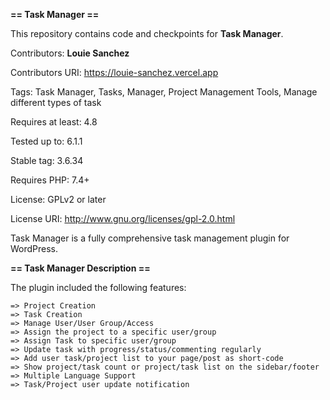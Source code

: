 **== Task Manager ==**

This repository contains code and checkpoints for **Task Manager**.

Contributors: **Louie Sanchez**

Contributors URI: https://louie-sanchez.vercel.app

Tags: Task Manager, Tasks, Manager, Project Management Tools, Manage different types of task

Requires at least: 4.8

Tested up to: 6.1.1

Stable tag: 3.6.34

Requires PHP: 7.4+

License: GPLv2 or later

License URI: http://www.gnu.org/licenses/gpl-2.0.html

Task Manager is a fully comprehensive task management plugin for WordPress.

**== Task Manager Description ==**

The plugin included the following features:

	=> Project Creation
	=> Task Creation
	=> Manage User/User Group/Access
	=> Assign the project to a specific user/group
	=> Assign Task to specific user/group
	=> Update task with progress/status/commenting regularly
	=> Add user task/project list to your page/post as short-code
	=> Show project/task count or project/task list on the sidebar/footer
	=> Multiple Language Support
	=> Task/Project user update notification

